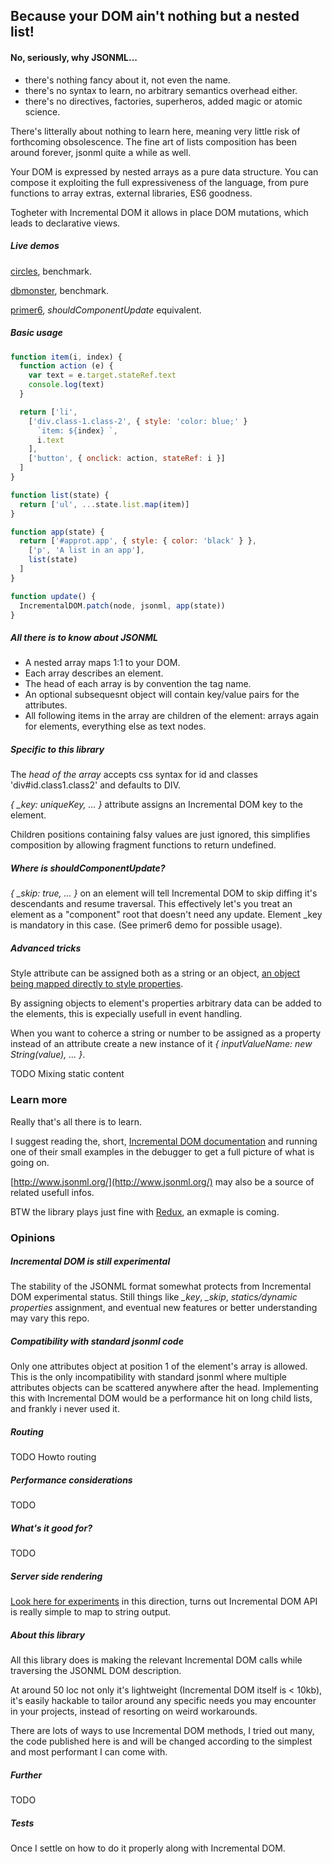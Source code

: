 ## Because your DOM ain't nothing but a nested list!

#### No, seriously, why JSONML...
- there's nothing fancy about it, not even the name.
- there's no syntax to learn, no arbitrary semantics overhead either.
- there's no directives, factories, superheros, added magic or atomic science.

There's litterally about nothing to learn here, meaning very little risk of forthcoming obsolescence. The fine art of lists composition has been around forever, jsonml quite a while as well.

Your DOM is expressed by nested arrays as a pure data structure. You can compose it exploiting the full expressiveness of the language, from pure functions to array extras, external libraries, ES6 goodness.

Togheter with Incremental DOM it allows in place DOM mutations, which leads to declarative views.

##### Live demos
[circles](http://paolocaminiti.github.io/incremental-dom-jsonml/demo/circles), benchmark.

[dbmonster](http://paolocaminiti.github.io/incremental-dom-jsonml/demo/dbmonster), benchmark.

[primer6](http://paolocaminiti.github.io/incremental-dom-jsonml/demo/primer6), *shouldComponentUpdate* equivalent.

##### Basic usage
```javascript
function item(i, index) {
  function action (e) {
    var text = e.target.stateRef.text
    console.log(text)
  }

  return ['li',
    ['div.class-1.class-2', { style: 'color: blue;' }
      `item: ${index} `,
      i.text
    ],
    ['button', { onclick: action, stateRef: i }]
  ]
}

function list(state) {
  return ['ul', ...state.list.map(item)]
}

function app(state) {
  return ['#approt.app', { style: { color: 'black' } },
    ['p', 'A list in an app'],
    list(state)
  ]
}

function update() {
  IncrementalDOM.patch(node, jsonml, app(state))
}
```

##### All there is to know about JSONML
- A nested array maps 1:1 to your DOM.
- Each array describes an element.
- The head of each array is by convention the tag name.
- An optional subsequesnt object will contain key/value pairs for the attributes.
- All following items in the array are children of the element: arrays again for elements, everything else as text nodes.

##### Specific to this library
The *head of the array* accepts css syntax for id and classes 'div#id.class1.class2' and defaults to DIV.

*{ _key: uniqueKey, ... }* attribute assigns an Incremental DOM key to the element.

Children positions containing falsy values are just ignored, this simplifies composition by allowing fragment functions to return undefined.

##### Where is *shouldComponentUpdate*?
*{ _skip: true, ... }* on an element will tell Incremental DOM to skip diffing it's descendants and resume traversal. This effectively let's you treat an element as a "component" root that doesn't need any update. Element _key is mandatory in this case. (See primer6 demo for possible usage).

##### Advanced tricks
Style attribute can be assigned both as a string or an object, [an object being mapped directly to style properties](http://google.github.io/incremental-dom/#rendering-dom/applying-styles).

By assigning objects to element's properties arbitrary data can be added to the elements, this is expecially usefull in event handling.

When you want to coherce a string or number to be assigned as a property instead of an attribute create a new instance of it *{ inputValueName: new String(value), ... }*.

TODO Mixing static content

### Learn more
Really that's all there is to learn.

I suggest reading the, short, [Incremental DOM documentation](http://google.github.io/incremental-dom/#about) and running one of their small examples in the debugger to get a full picture of what is going on.

[http://www.jsonml.org/](http://www.jsonml.org/) may also be a source of related usefull infos.

BTW the library plays just fine with [Redux](https://github.com/rackt/redux), an exmaple is coming.

### Opinions

##### Incremental DOM is still experimental
The stability of the JSONML format somewhat protects from Incremental DOM experimental status. Still things like *_key*, *_skip*, *statics/dynamic properties* assignment, and eventual new features or better understanding may vary this repo.

##### Compatibility with standard jsonml code
Only one attributes object at position 1 of the element's array is allowed. This is the only incompatibility with standard jsonml where multiple attributes objects can be scattered anywhere after the head. Implementing this with Incremental DOM would be a performance hit on long child lists, and frankly i never used it.

##### Routing
TODO Howto routing

##### Performance considerations
TODO

##### What's it good for?
TODO

##### Server side rendering
[Look here for experiments](https://github.com/paolocaminiti/incremental-dom-to-string) in this direction, turns out Incremental DOM API is really simple to map to string output.

##### About this library
All this library does is making the relevant Incremental DOM calls while traversing the JSONML DOM description.

At around 50 loc not only it's lightweight (Incremental DOM itself is < 10kb), it's easily hackable to tailor around any specific needs you may encounter in your projects, instead of resorting on weird workarounds.

There are lots of ways to use Incremental DOM methods, I tried out many, the code published here is and will be changed according to the simplest and most performant I can come with.

##### Further
TODO

##### Tests
Once I settle on how to do it properly along with Incremental DOM.
